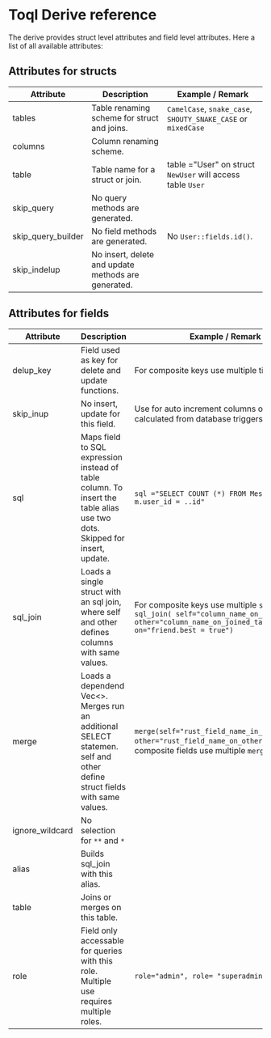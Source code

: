 # Toql Derive reference

The derive provides struct level attributes and field level attributes. Here a list of all available attributes:

## Attributes for structs

Attribute | Description                             | Example / Remark
---- |---| ---|
tables  |   Table renaming scheme for struct and joins. |  `CamelCase`, `snake_case`, `SHOUTY_SNAKE_CASE` or `mixedCase`
columns        | Column renaming scheme. |
table | Table name for a struct or join. | table ="User" on struct `NewUser` will access table `User`
skip_query | No query methods are generated. | 
skip_query_builder | No field methods are generated. |  No `User::fields.id()`.
skip_indelup |No insert, delete and update methods are generated. |

## Attributes for fields  

Attribute | Description | Example / Remark
---- |---| ---|
delup_key | Field used as key for delete and update functions. | For composite keys use multiple times.
skip_inup | No insert, update for this field. | Use for auto increment columns or columns calculated from database triggers.
sql       | Maps field to SQL expression instead of table column. To insert the table alias use two dots. Skipped for insert, update. | `sql ="SELECT COUNT (*) FROM Message m WHERE m.user_id = ..id"`
sql_join  | Loads a single struct with an sql join, where self and other defines columns with same values.    | For composite keys use multiple `sql_join`.  `sql_join( self="column_name_on_this_table", other="column_name_on_joined_table", on="friend.best = true")`
merge     | Loads a dependend Vec<>. Merges run an additional SELECT statemen. self and other define struct fields with same values.  | `merge(self="rust_field_name_in_this_struct", other="rust_field_name_on_other_struct")` For composite fields use multiple `merge`.
ignore_wildcard | No selection for `**` and `*`| 
alias | Builds sql_join with this alias. | 
table | Joins or merges on this table. | 
role | Field only accessable for queries with this role. Multiple use requires multiple roles. | `role="admin", role= "superadmin"`
